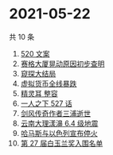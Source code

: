 # 2021-05-22

共 10 条

<!-- BEGIN -->
<!-- 最后更新时间 Sat May 22 2021 00:16:56 GMT+0800 (China Standard Time) -->

1. [520 文案](https://www.zhihu.com/search?q=520文案)
2. [赛格大厦晃动原因初步查明](https://www.zhihu.com/search?q=赛格大厦)
3. [窥探大结局](https://www.zhihu.com/search?q=窥探)
4. [虚拟货币全线暴跌](https://www.zhihu.com/search?q=币圈崩盘)
5. [精灵耳 整容](https://www.zhihu.com/search?q=精灵耳)
6. [一人之下 527 话](https://www.zhihu.com/search?q=一人之下)
7. [剑风传奇作者三浦逝世](https://www.zhihu.com/search?q=剑风传奇)
8. [云南大理漾濞 6.4 级地震](https://www.zhihu.com/search?q=云南地震)
9. [哈马斯与以色列宣布停火](https://www.zhihu.com/search?q=以色列哈马斯)
10. [第 27 届白玉兰奖入围名单](https://www.zhihu.com/search?q=白玉兰奖)

<!-- END -->
